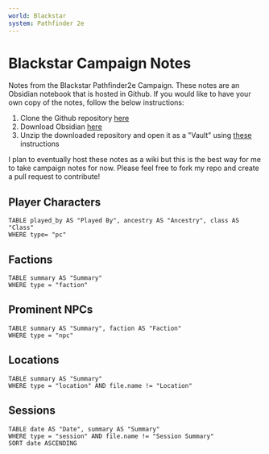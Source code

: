 ```yaml
---
world: Blackstar
system: Pathfinder 2e
---
```


# Blackstar Campaign Notes
Notes from the Blackstar Pathfinder2e Campaign. These notes are an Obsidian notebook that is hosted in Github. If you would like to have your own copy of the notes, follow the below instructions:

1. Clone the Github repository [here](https://github.com/Luke-Rand/Blackstar-Campaign-Notes)
2. Download Obsidian [here](https://obsidian.md)
3. Unzip the downloaded repository and open it as a "Vault" using [these](https://help.obsidian.md/Getting+started/Create+a+vault#Open+existing+folder) instructions

I plan to eventually host these notes as a wiki but this is the best way for me to take campaign notes for now. Please feel free to fork my repo and create a pull request to contribute!

## Player Characters
```dataview
TABLE played_by AS "Played By", ancestry AS "Ancestry", class AS "Class"
WHERE type= "pc"
```
## Factions
```dataview
TABLE summary AS "Summary"
WHERE type = "faction"
```


## Prominent NPCs
```dataview
TABLE summary AS "Summary", faction AS "Faction"
WHERE type = "npc"
```

## Locations
```dataview
TABLE summary AS "Summary"
WHERE type = "location" AND file.name != "Location"
```

## Sessions
```dataview
TABLE date AS "Date", summary AS "Summary" 
WHERE type = "session" AND file.name != "Session Summary"
SORT date ASCENDING
```
